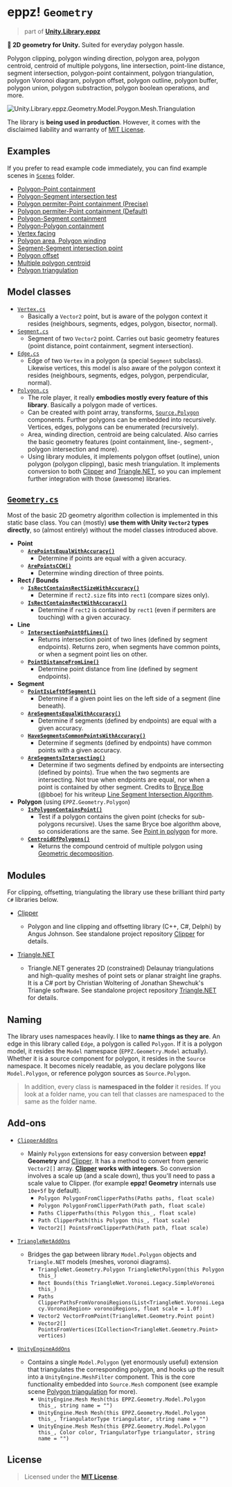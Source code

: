 # eppz! `Geometry`
> part of [**Unity.Library.eppz**](https://github.com/eppz/Unity.Library.eppz)

**📐 2D geometry for Unity.** Suited for everyday polygon hassle.

Polygon clipping, polygon winding direction, polygon area, polygon centroid, centroid of multiple polygons, line intersection, point-line distance, segment intersection, polygon-point containment, polygon triangulation, polygon Voronoi diagram, polygon offset, polygon outline, polygon buffer, polygon union, polygon substraction, polygon boolean operations, and more.

![Unity.Library.eppz.Geometry.Model.Poygon.Mesh.Triangulation](https://github.com/eppz/Unity.Library.eppz.Geometry/raw/Documentation/Documentation/Unity.Library.eppz.Geometry.Model.Poygon.Mesh.Triangulation.gif)

The library is **being used in production**. However, it comes with the disclaimed liability and warranty of [MIT License](https://en.wikipedia.org/wiki/MIT_License).

## Examples

If you prefer to read example code immediately, you can find example scenes in [`Scenes`](Scenes) folder.

+ [Polygon-Point containment](Scenes/README.md/#0-polygon-point-containment)
+ [Polygon-Segment intersection test](Scenes/README.md/#1-polygon-segment-intersection)
+ [Polygon permiter-Point containment (Precise)](Scenes/README.md/#2-polygon-permiter-point-containment-precise)
+ [Polygon permiter-Point containment (Default)](Scenes/README.md/#3-polygon-permiter-point-containment-default)
+ [Polygon-Segment containment](Scenes/README.md/#4-polygon-segment-containment)
+ [Polygon-Polygon containment](Scenes/README.md/#5-polygon-polygon-containment)
+ [Vertex facing](Scenes/README.md/#6-vertex-facing)
+ [Polygon area, Polygon winding](Scenes/README.md/#7-polygon-area-polygon-winding)
+ [Segment-Segment intersection point](Scenes/README.md/#8-segment-segment-intersection-point)
+ [Polygon offset](Scenes/README.md/#9-polygon-offset)
+ [Multiple polygon centroid](Scenes/README.md/#10-multiple-polygon-centroid)
+ [Polygon triangulation](Scenes/README.md/#11-polygon-triangulation)

## Model classes

* [`Vertex.cs`](Model/Vertex.cs)
	+ Basically a `Vector2` point, but is aware of the polygon context it resides (neighbours, segments, edges, polygon, bisector, normal).
* [`Segment.cs`](Model/Segment.cs)
	+ Segment of two `Vector2` point. Carries out basic geometry features (point distance, point containment, segment intersection).
* [`Edge.cs`](Model/Edge.cs)
	+ Edge of two `Vertex` in a polygon (a special `Segment` subclass). Likewise vertices, this model is also aware of the polygon context it resides (neighbours, segments, edges, polygon, perpendicular, normal).
* [`Polygon.cs`](Model/Edge.cs)
	+ The role player, it really **embodies mostly every feature of this library**. Basically a polygon made of vertices.
	+ Can be created with point array, transforms, [`Source.Polygon`](Source/Polygon.cs) components. Further polygons can be embedded into recursively. Vertices, edges, polygons can be enumerated (recursively).
	+ Area, winding direction, centroid are being calculated. Also carries the basic geometry features (point containment, line-, segment-, polygon intersection and more).
	+ Using library modules, it implements polygon offset (outline), union polygon (polygon clipping), basic mesh triangulation. It implements conversion to both [Clipper](https://github.com/eppz/Clipper) and [Triangle.NET](https://github.com/eppz/Triangle.NET), so you can implement further integration with those (awesome) libraries.

## [`Geometry.cs`](Geometry.cs)

Most of the basic 2D geometry algorithm collection is implemented in this static base class. You can (mostly) **use them with Unity `Vector2` types directly**, so (almost entirely) without the model classes introduced above.

* **Point**
	+ [**`ArePointsEqualWithAccuracy()`**](Geometry.cs#L24)
		+ Determine if points are equal with a given accuracy.
	+ [**`ArePointsCCW()`**](Geometry.cs#L30)
		+ Determine winding direction of three points.		
* **Rect / Bounds**
	+ [**`IsRectContainsRectSizeWithAccuracy()`**](Geometry.cs#L41)
		+ Determine if `rect2.size` fits into `rect1` (compare sizes only).
	+ [**`IsRectContainsRectWithAccuracy()`**](Geometry.cs#L56)
		+ Determine if `rect2` is contained by `rect1` (even if permiters are touching) with a given accuracy.
* **Line**
	+ [**`IntersectionPointOfLines()`**](Geometry.cs#L78)
		+ Returns intersection point of two lines (defined by segment endpoints). Returns zero, when segments have common points, or when a segment point lies on other.
	+ [**`PointDistanceFromLine()`**](Geometry.cs#L97)
		+ Determine point distance from line (defined by segment endpoints).
* **Segment**
	+ [**`PointIsLeftOfSegment()`**](Geometry.cs#L109)
		+ Determine if a given point lies on the left side of a segment (line beneath).
	+ [**`AreSegmentsEqualWithAccuracy()`**](Geometry.cs#L116)
		+ Determine if segments (defined by endpoints) are equal with a given accuracy.
	+ [**`HaveSegmentsCommonPointsWithAccuracy()`**](Geometry.cs#L125)
		+ Determine if segments (defined by endpoints) have common points with a given accuracy.
	+ [**`AreSegmentsIntersecting()`**](Geometry.cs#L141)
		+ Determine if two segments defined by endpoints are intersecting (defined by points). True when the two segments are intersecting. Not true when endpoints are equal, nor when a point is contained by other segment. Credits to [Bryce Boe](https://github.com/bboe) (@bboe) for his writeup [Line Segment Intersection Algorithm](http://bryceboe.com/2006/10/23/line-segment-intersection-algorithm).
* **Polygon** (using `EPPZ.Geometry.Polygon`)
	+ [**`IsPolygonContainsPoint()`**](Geometry.cs#L159)
		+ Test if a polygon contains the given point (checks for sub-polygons recursive). Uses the same Bryce boe algorithm above, so considerations are the same. See [Point in polygon](https://en.wikipedia.org/wiki/Point_in_polygon#Ray_casting_algorithm) for more.
	+ [**`CentroidOfPolygons()`**](Geometry.cs#L177)
		+ Returns the compound centroid of multiple polygon using [Geometric decomposition](https://en.wikipedia.org/wiki/Centroid#By_geometric_decomposition).

## Modules

For clipping, offsetting, triangulating the library use these brilliant third party `C#` libraries below.

* [Clipper](https://github.com/eppz/Clipper)

	+ Polygon and line clipping and offsetting library (C++, C#, Delphi) by Angus Johnson. See standalone project repository [Clipper](https://github.com/eppz/Clipper) for details.

* [Triangle.NET](https://github.com/eppz/Triangle.NET)

	+ Triangle.NET generates 2D (constrained) Delaunay triangulations and high-quality meshes of point sets or planar straight line graphs. It is a C# port by Christian Woltering of Jonathan Shewchuk's Triangle software. See standalone project repository [Triangle.NET](https://github.com/eppz/Triangle.NET) for details.

## Naming

The library uses namespaces heavily. I like to **name things as they are**. An edge in this library called `Edge`, a polygon is called `Polygon`. If it is a polygon model, it resides the `Model` namespace (`EPPZ.Geometry.Model` actually). Whether it is a source component for polygon, it resides in the `Source` namespace. It becomes nicely readable, as you declare polygons like `Model.Polygon`, or reference polygon sources as `Source.Polygon`.

> In addition, every class is **namespaced in the folder** it resides. If you look at a folder name, you can tell that classes are namespaced to the same as the folder name.

## Add-ons

* [`ClipperAddOns`](AddOns/ClipperAddOns.cs)

	+ Mainly `Polygon` extensions for easy conversion between **eppz! Geometry** and [Clipper](https://github.com/eppz/Clipper). It has a method to convert from generic `Vector2[]` array. **[Clipper](https://github.com/eppz/Clipper) works with integers**. So conversion involves a scale up (and a scale down), thus you'll need to pass a scale value to Clipper. (for example **eppz! Geometry** internals use `10e+5f` by default).
		+ `Polygon PolygonFromClipperPaths(Paths paths, float scale)`
		+ `Polygon PolygonFromClipperPath(Path path, float scale)`
		+ `Paths ClipperPaths(this Polygon this_, float scale)`
		+ `Path ClipperPath(this Polygon this_, float scale)`
		+ `Vector2[] PointsFromClipperPath(Path path, float scale)`

* [`TriangleNetAddOns`](AddOns/TriangleNetAddOns.cs)		

	+ Bridges the gap between library `Model.Polygon` objects and `Triangle.NET` models (meshes, voronoi diagrams).
		+ `TriangleNet.Geometry.Polygon TriangleNetPolygon(this Polygon this_)`
		+ `Rect Bounds(this TriangleNet.Voronoi.Legacy.SimpleVoronoi this_)`
		+ `Paths ClipperPathsFromVoronoiRegions(List<TriangleNet.Voronoi.Legacy.VoronoiRegion> voronoiRegions, float scale = 1.0f)`
		+ `Vector2 VectorFromPoint(TriangleNet.Geometry.Point point)`
		+ `Vector2[] PointsFromVertices(ICollection<TriangleNet.Geometry.Point> vertices)`

* [`UnityEngineAddOns`](AddOns/UnityEngineAddOns.cs)

	+ Contains a single `Model.Polygon` (yet enormously useful) extension that triangulates the corresponding polygon, and hooks up the result into a `UnityEngine.MeshFilter` component. This is the core functionality embedded into `Source.Mesh` component (see example scene [Polygon triangulation](Scenes/README.md/#11-polygon-triangulation) for more).
		+ `UnityEngine.Mesh Mesh(this EPPZ.Geometry.Model.Polygon this_, string name = "")`
		+ `UnityEngine.Mesh Mesh(this EPPZ.Geometry.Model.Polygon this_, TriangulatorType triangulator, string name = "")`
		+ `UnityEngine.Mesh Mesh(this EPPZ.Geometry.Model.Polygon this_, Color color, TriangulatorType triangulator, string name = "")`

## License

> Licensed under the [**MIT License**](https://en.wikipedia.org/wiki/MIT_License).
